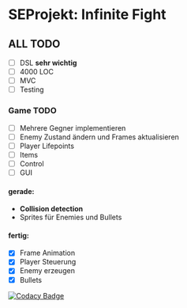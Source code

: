 # SEProjekt: Infinite Fight

## ALL TODO 
- [ ] DSL **sehr wichtig**
- [ ] 4000 LOC
- [ ] MVC
- [ ] Testing

### Game TODO 
- [ ] Mehrere Gegner implementieren
- [ ] Enemy Zustand ändern und Frames aktualisieren
- [ ] Player Lifepoints
- [ ] Items
- [ ] Control
- [ ] GUI

#### gerade:
* **Collision detection**
* Sprites für Enemies und Bullets

#### fertig:
- [x] Frame Animation
- [x] Player Steuerung
- [x] Enemy erzeugen
- [x] Bullets

[![Codacy Badge](https://api.codacy.com/project/badge/Grade/5bb50f74a80b426cb2bab6d28af78406)](https://www.codacy.com/app/Yahima/SEProjekt?utm_source=github.com&amp;utm_medium=referral&amp;utm_content=Yahima/SEProjekt&amp;utm_campaign=Badge_Grade)
